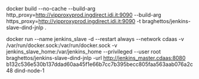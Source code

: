 docker build --no-cache --build-arg http_proxy=http://vipproxyprod.ingdirect.idi.it:9090 --build-arg https_proxy=http://vipproxyprod.ingdirect.idi.it:9090 -t braghettos/jenkins-slave-dind-jnlp .

docker run --name jenkins_slave -d --restart always --network cdaas -v /var/run/docker.sock:/var/run/docker.sock -v jenkins_slave_home:/var/jenkins_home --privileged --user root braghettos/jenkins-slave-dind-jnlp -url http://jenkins_master.cdaas:8080 b132c536e530b137ddad60aa45f1e66b7cc7b395becc805faa563aab076a2c48 dind-node-1

